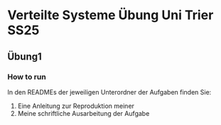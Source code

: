 # Verteilte Systeme Übung Uni Trier SS25

## Übung1

### How to run

In den READMEs der jeweiligen Unterordner der Aufgaben finden Sie:

1. Eine Anleitung zur Reproduktion meiner
2. Meine schriftliche Ausarbeitung der Aufgabe
